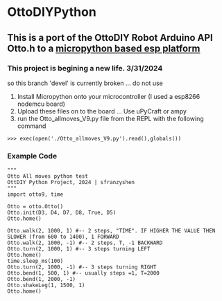 # OttoDIYPython

## This is a port of the OttoDIY Robot Arduino API Otto.h to a [micropython based esp platform](https://docs.micropython.org/en/latest/)

### This project is begining a new life. 3/31/2024
so this branch 'devel' is currently broken ... do not use

1) Install Micropython onto your microcontroller (I used a esp8266 nodemcu board)
2) Upload these files on to the board ... Use uPyCraft or ampy
3) run the Otto_allmoves_V9.py file from the REPL with the following command

`>>> exec(open('./Otto_allmoves_V9.py').read(),globals())`

### Example Code
```
"""
Otto All moves python test 
OttDIY Python Project, 2024 | sfranzyshen
"""
import otto9, time

Otto = otto.Otto()
Otto.init(D3, D4, D7, D8, True, D5)
Otto.home()

Otto.walk(2, 1000, 1) #-- 2 steps, "TIME". IF HIGHER THE VALUE THEN SLOWER (from 600 to 1400), 1 FORWARD
Otto.walk(2, 1000, -1) #-- 2 steps, T, -1 BACKWARD 
Otto.turn(2, 1000, 1) #-- 3 steps turning LEFT
Otto.home()
time.sleep_ms(100)  
Otto.turn(2, 1000, -1) #-- 3 steps turning RIGHT 
Otto.bend(1, 500, 1) #-- usually steps =1, T=2000
Otto.bend(1, 2000, -1)     
Otto.shakeLeg(1, 1500, 1)
Otto.home()
```
